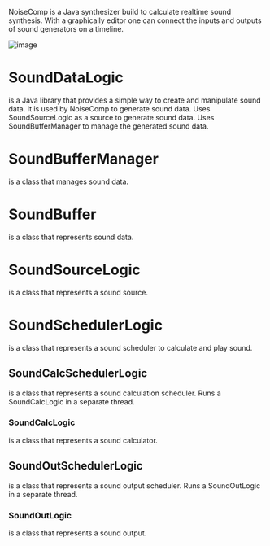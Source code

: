 NoiseComp is a Java synthesizer build to calculate realtime sound synthesis.
With a graphically editor one can connect the inputs and outputs of sound generators on a timeline.

![image](https://github.com/user-attachments/assets/c2438e4d-d0e8-46d7-bea3-4944c78bd8f7)


# SoundDataLogic 
is a Java library that provides a simple way to create and manipulate sound data. 
It is used by NoiseComp to generate sound data.
Uses SoundSourceLogic as a source to generate sound data.
Uses SoundBufferManager to manage the generated sound data.

# SoundBufferManager 
is a class that manages sound data. 

# SoundBuffer 
is a class that represents sound data. 

# SoundSourceLogic
is a class that represents a sound source. 

# SoundSchedulerLogic
is a class that represents a sound scheduler to calculate and play sound.

## SoundCalcSchedulerLogic
is a class that represents a sound calculation scheduler.
Runs a SoundCalcLogic in a separate thread.

### SoundCalcLogic
is a class that represents a sound calculator. 

## SoundOutSchedulerLogic
is a class that represents a sound output scheduler.
Runs a SoundOutLogic in a separate thread.

### SoundOutLogic
is a class that represents a sound output.
